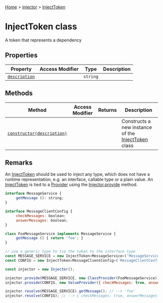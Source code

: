 [Home](./index) &gt; [injector](./injector.md) &gt; [InjectToken](./injector.injecttoken.md)

# InjectToken class

A token that represents a dependency

## Properties

|  Property | Access Modifier | Type | Description |
|  --- | --- | --- | --- |
|  [`description`](./injector.injecttoken.description.md) |  | `string` |  |

## Methods

|  Method | Access Modifier | Returns | Description |
|  --- | --- | --- | --- |
|  [`constructor(description)`](./injector.injecttoken.constructor.md) |  |  | Constructs a new instance of the [InjectToken](./injector.injecttoken.md) class |

## Remarks

An [InjectToken](./injector.injecttoken.md) should be used to inject any type, which does not have a runtime representation, e.g. an interface, callable type or a plain value. An [InjectToken](./injector.injecttoken.md) is tied to a [Provider](./injector.provider.md) using the [Injector.provide](./injector.injector.provide.md) method.
```javascript
interface MessageService {
     getMessage (): string;
}

interface MessageClientConfig {
     checkMessages: boolean;
     answerMessages: boolean;
}

class FooMessageService implements MessageService {
     getMessage () { return 'foo'; }
}

// use a generic type to tie the token to the interface type
const MESSAGE_SERVICE = new InjectToken<MessageService>('MessageService');
const CONFIG = new InjectToken<MessageClientConfig>('MessageClientConfig');

const injector = new Injector();

injector.provide(MESSAGE_SERVICE, new ClassProvider(FooMessageService));
injector.provide(CONFIG, new ValueProvider({ checkMessages: true, answerMessages: false }));

injector.resolve(MESSAGE_SERVICE).getMessage(); // --> 'foo'
injector.resolve(CONFIG); // --> { checkMessages: true, answerMessages: false }

```

